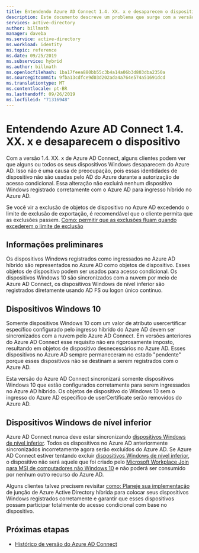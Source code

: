 ```yaml
---
title: Entendendo Azure AD Connect 1.4. XX. x e desaparecem o dispositivo | Microsoft Docs
description: Este documento descreve um problema que surge com a versão 1.4. XX. x de Azure AD Connect
services: active-directory
author: billmath
manager: daveba
ms.service: active-directory
ms.workload: identity
ms.topic: reference
ms.date: 09/25/2019
ms.subservice: hybrid
ms.author: billmath
ms.openlocfilehash: 1ba17feea880bb55c3b4a14a06b3d803dba2350a
ms.sourcegitcommit: 9fba13cdfce9d03d202ada4a764e574a51691dcd
ms.translationtype: MT
ms.contentlocale: pt-BR
ms.lasthandoff: 09/26/2019
ms.locfileid: "71316948"
---
```

# <a name="understanding-azure-ad-connect-14xxx-and-device-disappearance"></a>Entendendo Azure AD Connect 1.4. XX. x e desaparecem o dispositivo
Com a versão 1.4. XX. x de Azure AD Connect, alguns clientes podem ver que alguns ou todos os seus dispositivos Windows desaparecem do Azure AD. Isso não é uma causa de preocupação, pois essas identidades de dispositivo não são usadas pelo AD do Azure durante a autorização de acesso condicional. Essa alteração não excluirá nenhum dispositivo Windows registrado corretamente com o Azure AD para ingresso híbrido no Azure AD.

Se você vir a exclusão de objetos de dispositivo no Azure AD excedendo o limite de exclusão de exportação, é recomendável que o cliente permita que as exclusões passem. [Como: permitir que as exclusões fluam quando excederem o limite de exclusão](how-to-connect-sync-feature-prevent-accidental-deletes.md)

## <a name="background"></a>Informações preliminares
Os dispositivos Windows registrados como ingressados no Azure AD híbrido são representados no Azure AD como objetos de dispositivo. Esses objetos de dispositivo podem ser usados para acesso condicional. Os dispositivos Windows 10 são sincronizados com a nuvem por meio de Azure AD Connect, os dispositivos Windows de nível inferior são registrados diretamente usando AD FS ou logon único contínuo.

## <a name="windows-10-devices"></a>Dispositivos Windows 10
Somente dispositivos Windows 10 com um valor de atributo usercertificar específico configurado pelo ingresso híbrido do Azure AD devem ser sincronizados com a nuvem pelo Azure AD Connect. Em versões anteriores do Azure AD Connect esse requisito não era rigorosamente imposto, resultando em objetos de dispositivo desnecessários no Azure AD. Esses dispositivos no Azure AD sempre permaneceram no estado "pendente" porque esses dispositivos não se destinam a serem registrados com o Azure AD. 

Esta versão do Azure AD Connect sincronizará somente dispositivos Windows 10 que estão configurados corretamente para serem ingressados no Azure AD híbrido. Os objetos de dispositivo do Windows 10 sem o ingresso do Azure AD específico de userCertificate serão removidos do Azure AD.

## <a name="down-level-windows-devices"></a>Dispositivos Windows de nível inferior
Azure AD Connect nunca deve estar sincronizando [dispositivos Windows de nível inferior](../devices/hybrid-azuread-join-plan.md#windows-down-level-devices). Todos os dispositivos no Azure AD anteriormente sincronizados incorretamente agora serão excluídos do Azure AD. Se Azure AD Connect estiver tentando excluir [dispositivos Windows de nível inferior](../devices/hybrid-azuread-join-plan.md#windows-down-level-devices), o dispositivo não será aquele que foi criado pelo [Microsoft Workplace Join para MSI de computadores não Windows 10](https://www.microsoft.com/download/details.aspx?id=53554) e não poderá ser consumido por nenhum outro recurso do Azure AD.

Alguns clientes talvez precisem revisitar [como: Planeje sua implementação](../devices/hybrid-azuread-join-plan.md) de junção de Azure Active Directory híbrida para colocar seus dispositivos Windows registrados corretamente e garantir que esses dispositivos possam participar totalmente do acesso condicional com base no dispositivo. 

## <a name="next-steps"></a>Próximas etapas
- [Histórico de versão do Azure AD Connect](reference-connect-version-history.md)
